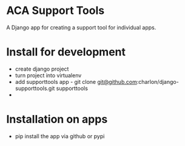 ACA Support Tools
=================

A Django app for creating a support tool for individual apps.

Install for development
=======================

* create django project
* turn project into virtualenv
* add supporttools app - git clone git@github.com:charlon/django-supporttools.git supporttools
* 

Installation on apps
====================
* pip install the app via github or pypi
